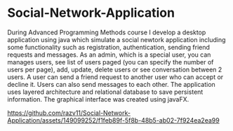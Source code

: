 # Social-Network-Application

During Advanced Programming Methods course I develop a desktop application using java which simulate a social newtork application including some functionality such as registration, authentication, sending friend requests and messages. As an admin, which is a special user, you can manages users, see list of users paged (you can specify the number of users per page), add, update, delete users or see conversation between 2 users. A user can send a friend request to another user who can accept or decline it. Users can also send messages to each other. 
The application uses layered architecture and relational database to save persistent information. The graphical interface was created using javaFX. 

https://github.com/razv11/Social-Network-Application/assets/149099252/f1feb89f-5f8b-48b5-ab02-7f924ea2ea99

